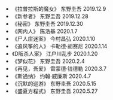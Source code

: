 * 《拉普拉斯的魔女》 东野圭吾 2019.12.9
* 《新参者》 东野圭吾 2019.12.28
* 《秘密》 东野圭吾 2019.12.30
* 《网内人》 陈浩基 2020.1.7
* 《尸人庄迷案》 今村昌弘 2020.1.10
* 《追风筝的人》 卡勒德·胡赛尼 2020.1.14
* 《D阪杀人案》 江户川乱步 2020.1.20
* 《梦似花》 东野圭吾 2020.2.4
* 《再见，吾爱》 雷蒙德·钱德勒 2020.3.7
* 《斯通纳》 约翰·威廉斯 2020.4.7
* 《沉默的巡游》 东野圭吾 2020.5.15
* 《盛夏方程式》 东野圭吾 2020.5.27